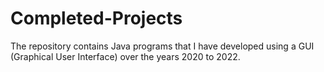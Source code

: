 # Completed-Projects
The repository contains Java programs that I have developed using a GUI (Graphical User Interface) over the years 2020 to 2022.
